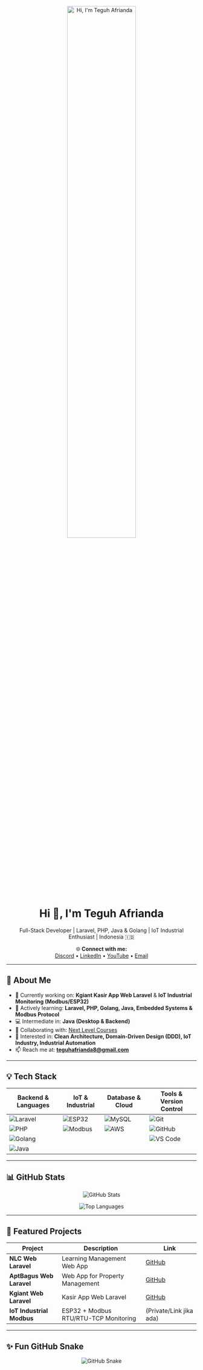 <p align="center">
  <a href="https://github.com/teguhafrianda">
    <img width="60%" alt="Hi, I'm Teguh Afrianda" src="https://github.com/user-attachments/assets/da087d57-af56-41e8-bd5e-74819cd12b64" />
  </a>
</p>

<h1 align="center">Hi 👋, I'm Teguh Afrianda</h1>
<p align="center">
Full-Stack Developer | Laravel, PHP, Java & Golang | IoT Industrial Enthusiast | Indonesia 🇮🇩
</p>

<p align="center">
  🌐 <strong>Connect with me:</strong><br>
  <a href="https://discord.gg/atashikara">Discord</a> • 
  <a href="https://linkedin.com/in/teguhafrianda">LinkedIn</a> • 
  <a href="https://youtube.com/@teguhafrianda">YouTube</a> • 
  <a href="mailto:teguhafrianda8@gmail.com">Email</a>
</p>

---

## 🚀 About Me

- 🔭 Currently working on: **Kgiant Kasir App Web Laravel** & **IoT Industrial Monitoring (Modbus/ESP32)**  
- 🌱 Actively learning: **Laravel, PHP, Golang, Java, Embedded Systems & Modbus Protocol**  
- 💻 Intermediate in: **Java (Desktop & Backend)**  
- 🤝 Collaborating with: [Next Level Courses](https://github.com/NextLevelCourses)  
- 💬 Interested in: **Clean Architecture, Domain-Driven Design (DDD), IoT Industry, Industrial Automation**  
- 📫 Reach me at: **teguhafrianda8@gmail.com**  

---

## 💡 Tech Stack

| Backend & Languages | IoT & Industrial | Database & Cloud | Tools & Version Control |
|--------------------|-----------------|----------------|------------------------|
| ![Laravel](https://img.shields.io/badge/Laravel-%23FF2D20.svg?style=flat-square&logo=laravel&logoColor=white) | ![ESP32](https://img.shields.io/badge/ESP32-32B0B0.svg?style=flat-square) | ![MySQL](https://img.shields.io/badge/MySQL-4479A1.svg?style=flat-square&logo=mysql&logoColor=white) | ![Git](https://img.shields.io/badge/git-%23F05033.svg?style=flat-square&logo=git&logoColor=white) |
| ![PHP](https://img.shields.io/badge/PHP-%23777BB4.svg?style=flat-square&logo=php&logoColor=white) | ![Modbus](https://img.shields.io/badge/Modbus-FF5733.svg?style=flat-square) | ![AWS](https://img.shields.io/badge/AWS-%23FF9900.svg?style=flat-square&logo=amazon-aws&logoColor=white) | ![GitHub](https://img.shields.io/badge/GitHub-%23121011.svg?style=flat-square&logo=github&logoColor=white) |
| ![Golang](https://img.shields.io/badge/Go-%2300ADD8.svg?style=flat-square&logo=go&logoColor=white) |  |  | ![VS Code](https://img.shields.io/badge/VS%20Code-007ACC.svg?style=flat-square&logo=visual-studio-code&logoColor=white) |
| ![Java](https://img.shields.io/badge/Java-%23ED8B00.svg?style=flat-square&logo=java&logoColor=white) |  |  |  |

---

## 📊 GitHub Stats

<p align="center">
  <img src="https://github-readme-stats.vercel.app/api?username=teguhafrianda&show_icons=true&theme=radical&hide_border=false" alt="GitHub Stats" />
</p>

<p align="center">
  <img src="https://github-readme-stats.vercel.app/api/top-langs/?username=teguhafrianda&layout=compact&theme=radical&hide_border=false" alt="Top Languages" />
</p>

---

## 🚀 Featured Projects

| Project | Description | Link |
|---------|-------------|------|
| **NLC Web Laravel** | Learning Management Web App | [GitHub](https://github.com/NextLevelCourses/nlc-web-laravel) |
| **AptBagus Web Laravel** | Web App for Property Management | [GitHub](https://github.com/teguhafrianda/aptbagus-web-laravel) |
| **Kgiant Web Laravel** | Kasir App Web Laravel | [GitHub](https://github.com/teguhafrianda/Kgiant-web-laravel) |
| **IoT Industrial Modbus** | ESP32 + Modbus RTU/RTU-TCP Monitoring | (Private/Link jika ada) |

---

## ✨ Fun GitHub Snake
<p align="center">
  <picture>
    <source media="(prefers-color-scheme: dark)" srcset="https://raw.githubusercontent.com/tobiasmeyhoefer/tobiasmeyhoefer/output/github-snake-dark.svg" />
    <source media="(prefers-color-scheme: light)" srcset="https://raw.githubusercontent.com/tobiasmeyhoefer/tobiasmeyhoefer/output/github-snake.svg" />
    <img alt="GitHub Snake" src="https://raw.githubusercontent.com/tobiasmeyhoefer/tobiasmeyhoefer/output/github-snake.svg" />
  </picture>
</p>
